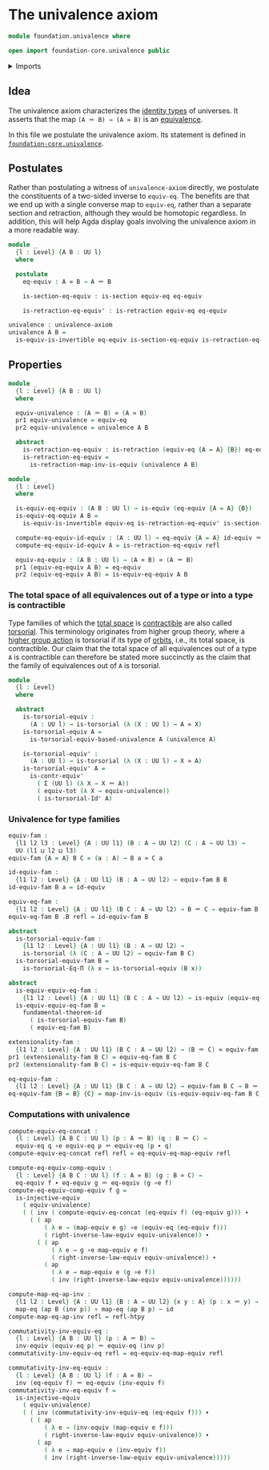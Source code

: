 # The univalence axiom

```agda
module foundation.univalence where

open import foundation-core.univalence public
```

<details><summary>Imports</summary>

```agda
open import foundation.action-on-identifications-functions
open import foundation.dependent-pair-types
open import foundation.equality-dependent-function-types
open import foundation.equivalences
open import foundation.fundamental-theorem-of-identity-types
open import foundation.universe-levels

open import foundation-core.contractible-types
open import foundation-core.function-types
open import foundation-core.functoriality-dependent-pair-types
open import foundation-core.homotopies
open import foundation-core.identity-types
open import foundation-core.injective-maps
open import foundation-core.retractions
open import foundation-core.sections
open import foundation-core.torsorial-type-families
```

</details>

## Idea

The univalence axiom characterizes the
[identity types](foundation-core.identity-types.md) of universes. It asserts
that the map `(A ＝ B) → (A ≃ B)` is an
[equivalence](foundation-core.equivalences.md).

In this file we postulate the univalence axiom. Its statement is defined in
[`foundation-core.univalence`](foundation-core.univalence.md).

## Postulates

Rather than postulating a witness of `univalence-axiom` directly, we postulate
the constituents of a two-sided inverse to `equiv-eq`. The benefits are that we
end up with a single converse map to `equiv-eq`, rather than a separate section
and retraction, although they would be homotopic regardless. In addition, this
will help Agda display goals involving the univalence axiom in a more readable
way.

```agda
module _
  {l : Level} {A B : UU l}
  where

  postulate
    eq-equiv : A ≃ B → A ＝ B

    is-section-eq-equiv : is-section equiv-eq eq-equiv

    is-retraction-eq-equiv' : is-retraction equiv-eq eq-equiv

univalence : univalence-axiom
univalence A B =
  is-equiv-is-invertible eq-equiv is-section-eq-equiv is-retraction-eq-equiv'
```

## Properties

```agda
module _
  {l : Level} {A B : UU l}
  where

  equiv-univalence : (A ＝ B) ≃ (A ≃ B)
  pr1 equiv-univalence = equiv-eq
  pr2 equiv-univalence = univalence A B

  abstract
    is-retraction-eq-equiv : is-retraction (equiv-eq {A = A} {B}) eq-equiv
    is-retraction-eq-equiv =
      is-retraction-map-inv-is-equiv (univalence A B)

module _
  {l : Level}
  where

  is-equiv-eq-equiv : (A B : UU l) → is-equiv (eq-equiv {A = A} {B})
  is-equiv-eq-equiv A B =
    is-equiv-is-invertible equiv-eq is-retraction-eq-equiv' is-section-eq-equiv

  compute-eq-equiv-id-equiv : (A : UU l) → eq-equiv {A = A} id-equiv ＝ refl
  compute-eq-equiv-id-equiv A = is-retraction-eq-equiv refl

  equiv-eq-equiv : (A B : UU l) → (A ≃ B) ≃ (A ＝ B)
  pr1 (equiv-eq-equiv A B) = eq-equiv
  pr2 (equiv-eq-equiv A B) = is-equiv-eq-equiv A B
```

### The total space of all equivalences out of a type or into a type is contractible

Type families of which the [total space](foundation.dependent-pair-types.md) is
[contractible](foundation-core.contractible-types.md) are also called
[torsorial](foundation-core.torsorial-type-families.md). This terminology
originates from higher group theory, where a
[higher group action](higher-group-theory.higher-group-actions.md) is torsorial
if its type of [orbits](higher-group-theory.orbits-higher-group-actions.md),
i.e., its total space, is contractible. Our claim that the total space of all
equivalences out of a type `A` is contractible can therefore be stated more
succinctly as the claim that the family of equivalences out of `A` is torsorial.

```agda
module _
  {l : Level}
  where

  abstract
    is-torsorial-equiv :
      (A : UU l) → is-torsorial (λ (X : UU l) → A ≃ X)
    is-torsorial-equiv A =
      is-torsorial-equiv-based-univalence A (univalence A)

    is-torsorial-equiv' :
      (A : UU l) → is-torsorial (λ (X : UU l) → X ≃ A)
    is-torsorial-equiv' A =
      is-contr-equiv'
        ( Σ (UU l) (λ X → X ＝ A))
        ( equiv-tot (λ X → equiv-univalence))
        ( is-torsorial-Id' A)
```

### Univalence for type families

```agda
equiv-fam :
  {l1 l2 l3 : Level} {A : UU l1} (B : A → UU l2) (C : A → UU l3) →
  UU (l1 ⊔ l2 ⊔ l3)
equiv-fam {A = A} B C = (a : A) → B a ≃ C a

id-equiv-fam :
  {l1 l2 : Level} {A : UU l1} (B : A → UU l2) → equiv-fam B B
id-equiv-fam B a = id-equiv

equiv-eq-fam :
  {l1 l2 : Level} {A : UU l1} (B C : A → UU l2) → B ＝ C → equiv-fam B C
equiv-eq-fam B .B refl = id-equiv-fam B

abstract
  is-torsorial-equiv-fam :
    {l1 l2 : Level} {A : UU l1} (B : A → UU l2) →
    is-torsorial (λ (C : A → UU l2) → equiv-fam B C)
  is-torsorial-equiv-fam B =
    is-torsorial-Eq-Π (λ x → is-torsorial-equiv (B x))

abstract
  is-equiv-equiv-eq-fam :
    {l1 l2 : Level} {A : UU l1} (B C : A → UU l2) → is-equiv (equiv-eq-fam B C)
  is-equiv-equiv-eq-fam B =
    fundamental-theorem-id
      ( is-torsorial-equiv-fam B)
      ( equiv-eq-fam B)

extensionality-fam :
  {l1 l2 : Level} {A : UU l1} (B C : A → UU l2) → (B ＝ C) ≃ equiv-fam B C
pr1 (extensionality-fam B C) = equiv-eq-fam B C
pr2 (extensionality-fam B C) = is-equiv-equiv-eq-fam B C

eq-equiv-fam :
  {l1 l2 : Level} {A : UU l1} {B C : A → UU l2} → equiv-fam B C → B ＝ C
eq-equiv-fam {B = B} {C} = map-inv-is-equiv (is-equiv-equiv-eq-fam B C)
```

### Computations with univalence

```agda
compute-equiv-eq-concat :
  {l : Level} {A B C : UU l} (p : A ＝ B) (q : B ＝ C) →
  equiv-eq q ∘e equiv-eq p ＝ equiv-eq (p ∙ q)
compute-equiv-eq-concat refl refl = eq-equiv-eq-map-equiv refl

compute-eq-equiv-comp-equiv :
  {l : Level} {A B C : UU l} (f : A ≃ B) (g : B ≃ C) →
  eq-equiv f ∙ eq-equiv g ＝ eq-equiv (g ∘e f)
compute-eq-equiv-comp-equiv f g =
  is-injective-equiv
    ( equiv-univalence)
    ( ( inv ( compute-equiv-eq-concat (eq-equiv f) (eq-equiv g))) ∙
      ( ( ap
          ( λ e → (map-equiv e g) ∘e (equiv-eq (eq-equiv f)))
          ( right-inverse-law-equiv equiv-univalence)) ∙
        ( ( ap
            ( λ e → g ∘e map-equiv e f)
            ( right-inverse-law-equiv equiv-univalence)) ∙
          ( ap
            ( λ e → map-equiv e (g ∘e f))
            ( inv (right-inverse-law-equiv equiv-univalence))))))

compute-map-eq-ap-inv :
  {l1 l2 : Level} {A : UU l1} {B : A → UU l2} {x y : A} (p : x ＝ y) →
  map-eq (ap B (inv p)) ∘ map-eq (ap B p) ~ id
compute-map-eq-ap-inv refl = refl-htpy

commutativity-inv-equiv-eq :
  {l : Level} {A B : UU l} (p : A ＝ B) →
  inv-equiv (equiv-eq p) ＝ equiv-eq (inv p)
commutativity-inv-equiv-eq refl = eq-equiv-eq-map-equiv refl

commutativity-inv-eq-equiv :
  {l : Level} {A B : UU l} (f : A ≃ B) →
  inv (eq-equiv f) ＝ eq-equiv (inv-equiv f)
commutativity-inv-eq-equiv f =
  is-injective-equiv
    ( equiv-univalence)
    ( ( inv (commutativity-inv-equiv-eq (eq-equiv f))) ∙
      ( ( ap
          ( λ e → (inv-equiv (map-equiv e f)))
          ( right-inverse-law-equiv equiv-univalence)) ∙
        ( ap
          ( λ e → map-equiv e (inv-equiv f))
          ( inv (right-inverse-law-equiv equiv-univalence)))))
```

